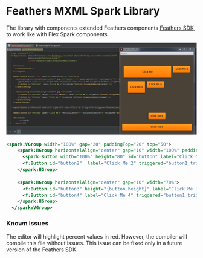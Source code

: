 # Feathers MXML Spark Library

The library with components extended Feathers components [Feathers SDK](http://feathersui.com/sdk/), to work like with Flex Spark components

![alt tag](https://raw.githubusercontent.com/flexsurfer/feathers_mxml_spark/master/feathers.png)

```XML
<spark:VGroup width="100%" gap="20" paddingTop="20" top="50">
    <spark:HGroup horizontalAlign="center" gap="10" width="100%" paddingRight="20" paddingLeft="20" top="50" >
      <spark:Button width="100%" height="80" id="button" label="Click Me" triggered="button1_triggeredHandler(event)"/>
      <f:Button id="button2"  label="Click Me 2" triggered="button1_triggeredHandler(event)"/>
    </spark:HGroup>

    <spark:HGroup horizontalAlign="center" gap="10" width="70%">
      <f:Button id="button3" height="{button.height}" label="Click Me 3" triggered="button1_triggeredHandler(event)"/>
      <f:Button id="button4" label="Click Me 4" triggered="button1_triggeredHandler(event)"/>
    </spark:HGroup>
  </spark:VGroup>
```

### Known issues

The editor will highlight percent values in red. However, the compiler will compile this file without issues. This issue can be fixed only in a future version of the Feathers SDK.
